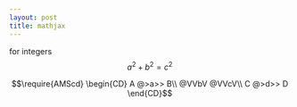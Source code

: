 ```yaml
---
layout: post
title: mathjax
--- 
```


<script type="text/javascript" src="http://cdn.mathjax.org/mathjax/latest/MathJax.js?config=TeX-AMS-MML_HTMLorMML"></script>

for integers
$$a^2 + b^2 = c^2$$

$$\require{AMScd} \begin{CD} A @>a>> B\\ @VVbV @VVcV\\ C @>d>> D \end{CD}$$
